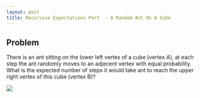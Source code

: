 ```yaml
---
layout: post
title: Recursive Expectations Part  - A Random Ant On A Cube
---
```


## Problem

There is an ant sitting on the lower left vertex of a cube (vertex A), at each step the ant randomly moves to an adjecent vertex with equal probability. What is the expected number of steps it would take ant to reach the upper right vertex of this cube (vertex B)?

![](/images/ant_cube?raw=true)

